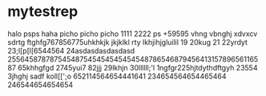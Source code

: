 # mytestrep
halo 
psps
haha
picho picho picho
1111
2222
ps
+59595
vhng
vbnghj
xdvxcv
sdrtg
ftghfg767856775uhkhkjk
jkjklkl
rty
lkhjihjgluilil
19
20kug
21
22yrdyt
23;l[p[l[6544564
24asdasdasdasdasd
25564587878754548754545454545454878654687945641315789656116587
65khhgfgd
2745yui7
82jjj
29lkhjn
30llllll;'l
1ngfgr225hjtdythdftgyh
23554
3jhghj
sadf
koll[[';o
652114564654441641
234654564654465464
246544654654654
